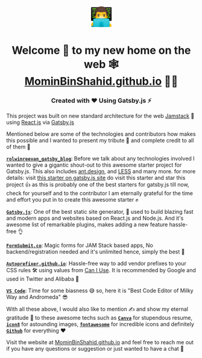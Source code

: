 <p align="center">
  <a href="https://rolwinreevan.com">
    <img alt="man technologist smiley" src="./src/images/momin.png" width="60" />
  </a>
</p>
<h1 align="center">Welcome 👋 to my new home on the web 🕸<br/> <a href='https://MominBinShahid.github.io/' target='_blank'>MominBinShahid.github.io</a> 👨‍💻
</h1>
<h3 align="center">Created with ❤️ Using Gatsby.js ⚡️</h3>

This project was built on new standard architecture for the web [Jamstack](https://jamstack.org/) 🤩 using [React.js](https://reactjs.org/) via [Gatsby.js](https://www.gatsbyjs.com/)

Mentioned below are some of the technologies and contributors how makes this possible and I wanted to present my tribute 🙏 and complete credit to all of them 👏

[**`rolwinreevan_gatsby_blog`**](https://github.com/rolwin100/rolwinreevan_gatsby_blog): Before we talk about any technologies involved I wanted to give a gigantic shout-out to this awesome starter project for Gatsby.js. This also includes [ant.design](https://ant.design/), and [LESS](https://lesscss.org/) and many more. for more details: visit [this starter on gatsby.js site](https://www.gatsbyjs.com/starters/rolwin100/rolwinreevan_gatsby_blog) do visit this starter and star this project 👍 as this is probably one of the best starters for gatsby.js till now, check for yourself and to the contributor I am eternally grateful for the time and effort you put in to create this awesome starter ✊

[**`Gatsby.js`**](https://www.gatsbyjs.com/): One of the best static site generator, 🚀 used to build blazing fast and modern apps and websites based on React.js and Node.js. And it's awesome list of remarkable plugins, makes adding a new feature hassle-free 👌

[**`FormSubmit.co`**](https://formsubmit.co/): Magic forms for JAM Stack based apps, No backend/registration needed and it's unlimited hence, simply the best 🙌

[**`Autoprefixer.github.io`**](https://autoprefixer.github.io/): Hassle-free way to add vendor prefixes to your CSS rules 🛠 using values from [Can I Use](https://caniuse.com/). It is recommended by Google and used in Twitter and Alibaba 🤯

[**`VS Code`**](https://code.visualstudio.com/): Time for some biasness 😅 so, here it is "Best Code Editor of Milky Way and Andromeda" 😎

With all these above, I would also like to mention ✍️ and show my eternal gratitude 🙇 to these awesome techs such as [**`Canva`**](https://canva.com) for stupendous resume, [**`icon8`**](https://icons8.com/) for astounding images, [**`fontawesome`**](https://fontawesome.com/v4.7/icons/) for incredible icons and definitely [**`Github`**](https://github.com) for everything ❤️

Visit the website at [MominBinShahid.github.io](https://MominBinShahid.github.io) and feel free to reach me out if you have any questions or suggestion or just wanted to have a chat 🤟
